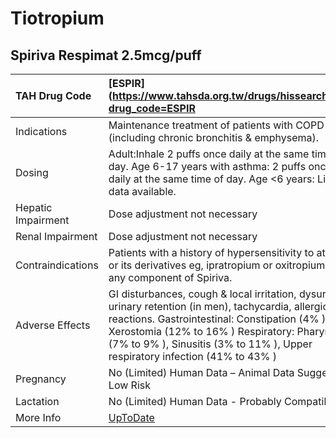 # Tiotropium

## Spiriva Respimat 2.5mcg/puff

| TAH Drug Code      | [ESPIR](https://www.tahsda.org.tw/drugs/hissearch.php?drug_code=ESPIR                                                                                                                                                                                                                   |
|:-------------------|:----------------------------------------------------------------------------------------------------------------------------------------------------------------------------------------------------------------------------------------------------------------------------------------|
| Indications        | Maintenance treatment of patients with COPD (including chronic bronchitis & emphysema).                                                                                                                                                                                                 |
| Dosing             | Adult:Inhale 2 puffs once daily at the same time of day. Age 6-17 years with asthma: 2 puffs once daily at the same time of day. Age <6 years: Limited data available.                                                                                                                  |
| Hepatic Impairment | Dose adjustment not necessary                                                                                                                                                                                                                                                           |
| Renal Impairment   | Dose adjustment not necessary                                                                                                                                                                                                                                                           |
| Contraindications  | Patients with a history of hypersensitivity to atropine or its derivatives eg, ipratropium or oxitropium, or to any component of Spiriva.                                                                                                                                               |
| Adverse Effects    | GI disturbances, cough & local irritation, dysuria, urinary retention (in men), tachycardia, allergic reactions. Gastrointestinal: Constipation (4% ), Xerostomia (12% to 16% ) Respiratory: Pharyngitis (7% to 9% ), Sinusitis (3% to 11% ), Upper respiratory infection (41% to 43% ) |
| Pregnancy          | No (Limited) Human Data – Animal Data Suggest Low Risk                                                                                                                                                                                                                                  |
| Lactation          | No (Limited) Human Data - Probably Compatible                                                                                                                                                                                                                                           |
| More Info          | [UpToDate](https://www.uptodate.com/contents/tiotropium-drug-information)                                                                                                                                                                                                               |

